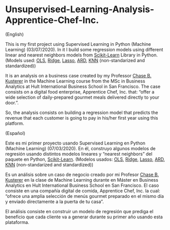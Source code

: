 # Unsupervised-Learning-Analysis-Apprentice-Chef-Inc.
(English)

This is my first project using Supervised Learning in Python (Machine Learning) (03/07/2020). In it I build some regression models using different linear and nearest neighbors models from <a href="https://scikit-learn.org/stable/">Scikit-Learn</a> Library in Python. (Models used: <a href="https://scikit-learn.org/stable/modules/linear_model.html#ordinary-least-squares">OLS</a>, <a href="https://scikit-learn.org/stable/modules/linear_model.html#ridge-regression-and-classification">Ridge</a>, <a href="https://scikit-learn.org/stable/modules/linear_model.html#lasso">Lasso</a>, <a href="https://scikit-learn.org/stable/modules/linear_model.html#bayesian-regression">ARD</a>, <a href="https://scikit-learn.org/stable/modules/neighbors.html">KNN</a> (non-standarized and standardized))

It is an analysis on a business case created by my Professor <a href="https://www.linkedin.com/in/kusterer/">Chase B. Kusterer</a> in the Machine Learning course from the MSc in Business Analytics at Hult International Business School in San Francisco. The case consists on a digital food enterprise, Apprentice Chef, Inc.  that: “offer a wide selection of daily-prepared gourmet meals delivered directly to your door.”.

So, the analysis consists on building a regression model that predicts the revenue that each customer is going to pay in his/her first year using this platform.



(Español)

Este es mi primer proyecto usando Supervised Learning en Python (Machine Learning) (07/03/2020). En él, construyo algunos modelos de regresión usando distintos modelos lineares y “nearest neighbors” del paquete en Python, <a href="https://scikit-learn.org/stable/">Scikit-Learn</a>. (Modelos usados: <a href="https://scikit-learn.org/stable/modules/linear_model.html#ordinary-least-squares">OLS</a>, <a href="https://scikit-learn.org/stable/modules/linear_model.html#ridge-regression-and-classification">Ridge</a>, <a href="https://scikit-learn.org/stable/modules/linear_model.html#lasso">Lasso</a>, <a href="https://scikit-learn.org/stable/modules/linear_model.html#bayesian-regression">ARD</a>, <a href="https://scikit-learn.org/stable/modules/neighbors.html">KNN</a> (non-standarized and standardized))

Es un análisis sobre un caso de negocio creado por mi Profesor <a href="https://www.linkedin.com/in/kusterer/">Chase B. Kusterer</a> en la clase de Machine Learning durante en Máster en Business Analytics en Hult International Business School en San Francisco. El caso consiste en una compañía digital de comida, Apprentice Chef, Inc. la cual: “ofrece una amplia selección de menús gourmet preparado en el mismo día y enviado directamente a la puerta de tu casa”.

El análisis consiste en construir un modelo de regresión que prediga el beneficio que cada cliente va a generar durante su primer año usando esta plataforma.
